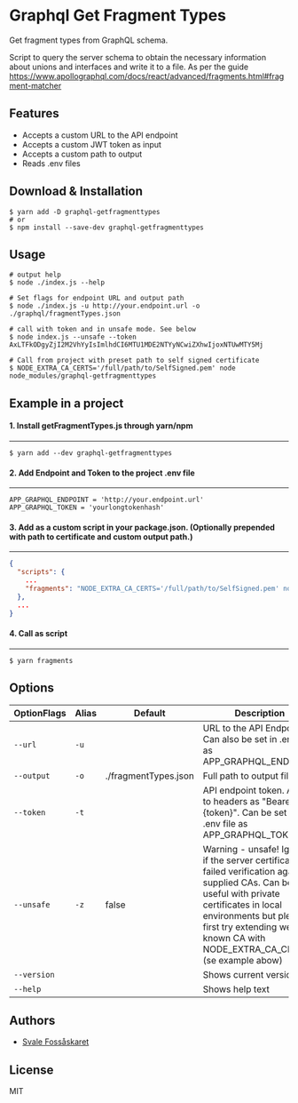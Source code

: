 Graphql Get Fragment Types
=======================================
Get fragment types from GraphQL schema.

Script to query the server schema to obtain the necessary information about unions and interfaces and write it to a file. As per the guide https://www.apollographql.com/docs/react/advanced/fragments.html#fragment-matcher

## Features

*   Accepts a custom URL to the API endpoint
*   Accepts a custom JWT token as input
*   Accepts a custom path to output
*   Reads .env files

## Download & Installation

```shell
$ yarn add -D graphql-getfragmenttypes
# or
$ npm install --save-dev graphql-getfragmenttypes
```

## Usage

```shell
# output help
$ node ./index.js --help

# Set flags for endpoint URL and output path
$ node ./index.js -u http://your.endpoint.url -o ./graphql/fragmentTypes.json

# call with token and in unsafe mode. See below
$ node index.js --unsafe --token AxLTFkODgyZjI2M2VhYyIsImlhdCI6MTU1MDE2NTYyNCwiZXhwIjoxNTUwMTY5Mj

# Call from project with preset path to self signed certificate
$ NODE_EXTRA_CA_CERTS='/full/path/to/SelfSigned.pem' node node_modules/graphql-getfragmenttypes
```

## Example in a project
#### 1. Install getFragmentTypes.js through yarn/npm
___
```shell
$ yarn add --dev graphql-getfragmenttypes
```

#### 2. Add Endpoint and Token to the project .env file
____
```shell
APP_GRAPHQL_ENDPOINT = 'http://your.endpoint.url'
APP_GRAPHQL_TOKEN = 'yourlongtokenhash'
```

#### 3. Add as a custom script in your package.json. (Optionally prepended with path to certificate and custom output path.)
___
```json
{
  "scripts": {
    ...
    "fragments": "NODE_EXTRA_CA_CERTS='/full/path/to/SelfSigned.pem' node node_modules/graphql-getfragmenttypes -o ./graphql/fragmentTypes.json"
  },
  ...
}
```

#### 4. Call as script
____

```shell
$ yarn fragments
```


## Options

| OptionFlags | Alias | Default | Description |
| --- | --- | --- | --- |
|`--url`|`-u`||URL to the API Endpoint. Can also be set in .env file as APP_GRAPHQL_ENDPOINT|
|`--output`|`-o`|./fragmentTypes.json|Full path to output file.|
|`--token`|`-t`|| API endpoint token. Added to headers as "Bearer: {token}". Can be set in .env file as APP_GRAPHQL_TOKEN|
|`--unsafe`|`-z`|false|Warning - unsafe! Ignores if the server certificate failed verification against supplied CAs. Can be useful with private certificates in local environments but please first try extending well known CA with NODE_EXTRA_CA_CERTS (se example abow)|
|`--version`|||Shows current version|
|`--help`|||Shows help text|




## Authors
*   [Svale Fossåskaret](https://github.com/svale)

## License
MIT
